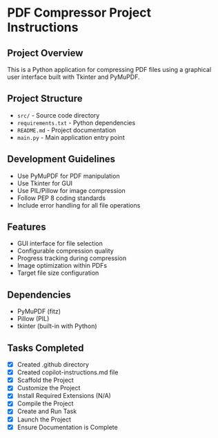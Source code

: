 # PDF Compressor Project Instructions

## Project Overview
This is a Python application for compressing PDF files using a graphical user interface built with Tkinter and PyMuPDF.

## Project Structure
- `src/` - Source code directory
- `requirements.txt` - Python dependencies
- `README.md` - Project documentation
- `main.py` - Main application entry point

## Development Guidelines
- Use PyMuPDF for PDF manipulation
- Use Tkinter for GUI
- Use PIL/Pillow for image compression
- Follow PEP 8 coding standards
- Include error handling for all file operations

## Features
- GUI interface for file selection
- Configurable compression quality
- Progress tracking during compression
- Image optimization within PDFs
- Target file size configuration

## Dependencies
- PyMuPDF (fitz)
- Pillow (PIL)
- tkinter (built-in with Python)

## Tasks Completed
- [x] Created .github directory
- [x] Created copilot-instructions.md file
- [x] Scaffold the Project
- [x] Customize the Project
- [x] Install Required Extensions (N/A)
- [x] Compile the Project
- [x] Create and Run Task
- [x] Launch the Project
- [x] Ensure Documentation is Complete
